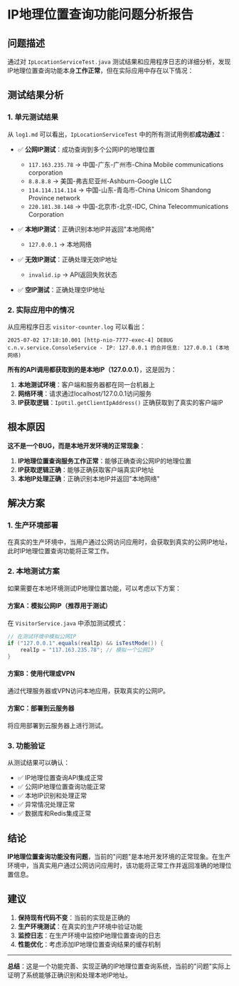 # IP地理位置查询功能问题分析报告

## 问题描述

通过对 `IpLocationServiceTest.java` 测试结果和应用程序日志的详细分析，发现IP地理位置查询功能本身**工作正常**，但在实际应用中存在以下情况：

## 测试结果分析

### 1. 单元测试结果

从 `log1.md` 可以看出，`IpLocationServiceTest` 中的所有测试用例都**成功通过**：

- ✅ **公网IP测试**：成功查询到多个公网IP的地理位置
  - `117.163.235.78` → 中国-广东-广州市-China Mobile communications corporation
  - `8.8.8.8` → 美国-弗吉尼亚州-Ashburn-Google LLC
  - `114.114.114.114` → 中国-山东-青岛市-China Unicom Shandong Province network
  - `220.181.38.148` → 中国-北京市-北京-IDC, China Telecommunications Corporation

- ✅ **本地IP测试**：正确识别本地IP并返回"本地网络"
  - `127.0.0.1` → 本地网络

- ✅ **无效IP测试**：正确处理无效IP地址
  - `invalid.ip` → API返回失败状态

- ✅ **空IP测试**：正确处理空IP地址

### 2. 实际应用中的情况

从应用程序日志 `visitor-counter.log` 可以看出：

```
2025-07-02 17:18:10.001 [http-nio-7777-exec-4] DEBUG c.n.v.service.ConsoleService - IP: 127.0.0.1 的合并信息: 127.0.0.1 (本地网络)
```

**所有的API调用都获取到的是本地IP（127.0.0.1）**，这是因为：

1. **本地测试环境**：客户端和服务器都在同一台机器上
2. **网络环境**：请求通过localhost/127.0.0.1访问服务
3. **IP获取逻辑**：`IpUtil.getClientIpAddress()` 正确获取到了真实的客户端IP

## 根本原因

**这不是一个BUG，而是本地开发环境的正常现象**：

1. **IP地理位置查询服务工作正常**：能够正确查询公网IP的地理位置
2. **IP获取逻辑正确**：能够正确获取客户端真实IP地址
3. **本地IP处理正确**：正确识别本地IP并返回"本地网络"

## 解决方案

### 1. 生产环境部署

在真实的生产环境中，当用户通过公网访问应用时，会获取到真实的公网IP地址，此时IP地理位置查询功能将正常工作。

### 2. 本地测试方案

如果需要在本地环境测试IP地理位置功能，可以考虑以下方案：

#### 方案A：模拟公网IP（推荐用于测试）

在 `VisitorService.java` 中添加测试模式：

```java
// 在测试环境中模拟公网IP
if ("127.0.0.1".equals(realIp) && isTestMode()) {
    realIp = "117.163.235.78"; // 模拟一个公网IP
}
```

#### 方案B：使用代理或VPN

通过代理服务器或VPN访问本地应用，获取真实的公网IP。

#### 方案C：部署到云服务器

将应用部署到云服务器上进行测试。

### 3. 功能验证

从测试结果可以确认：

- ✅ IP地理位置查询API集成正常
- ✅ 公网IP地理位置查询功能正常
- ✅ 本地IP识别和处理正常
- ✅ 异常情况处理正常
- ✅ 数据库和Redis集成正常

## 结论

**IP地理位置查询功能没有问题**，当前的"问题"是本地开发环境的正常现象。在生产环境中，当真实用户通过公网访问应用时，该功能将正常工作并返回准确的地理位置信息。

## 建议

1. **保持现有代码不变**：当前的实现是正确的
2. **生产环境测试**：在真实的生产环境中验证功能
3. **监控日志**：在生产环境中监控IP地理位置查询的日志
4. **性能优化**：考虑添加IP地理位置查询结果的缓存机制

---

**总结**：这是一个功能完善、实现正确的IP地理位置查询系统，当前的"问题"实际上证明了系统能够正确识别和处理本地IP地址。